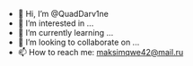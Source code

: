 - 👋 Hi, I’m @QuadDarv1ne
- 👀 I’m interested in ...
- 🌱 I’m currently learning ...
- 💞️ I’m looking to collaborate on ...
- 📫 How to reach me: maksimqwe42@mail.ru

<!---
QuadDarv1ne/QuadDarv1ne is a ✨ special ✨ repository because its `README.md` (this file) appears on your GitHub profile.
You can click the Preview link to take a look at your changes.
--->
